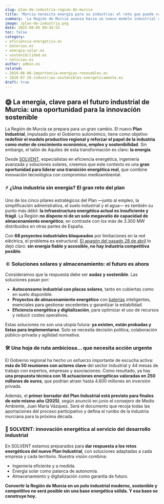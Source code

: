 ```yaml
---
slug: plan-de-industria-region-de-murcia
title: 'Murcia necesita energía para su industria: el reto que puede convertirse en una revolución sostenible'
summary: 'La Región de Murcia avanza hacia un nuevo modelo industrial con la elaboración de su Plan Industrial, pero se enfrenta a un gran desafío: la falta de infraestructura energética. Desde SOLVENT analizamos cómo esta carencia puede transformarse en una oportunidad estratégica para impulsar el autoconsumo solar, el almacenamiento energético y la eficiencia industrial. Con un borrador del plan previsto para finales de 2025, es el momento de actuar con visión y compromiso sostenible.'
image: /plan-de-industria.png
date: 2025-08-05 09:34:53
toc: false
category:
- eficiencia-energetica.es
- baterias.es
- energia-solar.es
- sostenibilidad.es
- noticias.es
author: admin.es
related:
- 2019-06-06-importancia-energias-renovables.es
- 2018-07-26-industrias-sostenibles-energeticamente.es
draft: true
---
```

## 🌞 **La energía, clave para el futuro industrial de Murcia: una oportunidad para la innovación sostenible**

La Región de Murcia se prepara para un gran cambio. El nuevo **Plan Industrial**, impulsado por el Gobierno autonómico, tiene como objetivo **redefinir el modelo productivo regional y reforzar el papel de la industria como motor de crecimiento económico, empleo y sostenibilidad**. Sin embargo, el talón de Aquiles de esta transformación es claro: **la energía**.

Desde [SOLVENT](https://solventie.es/), especialistas en eficiencia energética, ingeniería avanzada y soluciones solares, creemos que este contexto es una **gran oportunidad para liderar una transición energética real**, que combine innovación tecnológica con compromiso medioambiental.

### ⚡ ¿Una industria sin energía? El gran reto del plan

Uno de los cinco pilares estratégicos del Plan —junto al empleo, la simplificación administrativa, el suelo industrial y el agua— es también su punto más débil: **la infraestructura energética actual es insuficiente y frágil**. La Región **no dispone ni de un solo megavatio de capacidad de almacenamiento energético**, en contraste con los más de 3.300 MW distribuidos en otras partes de España.

Con **68 proyectos industriales bloqueados** por limitaciones en la red eléctrica, el problema es estructural. [El apagón del pasado 28 de abril](https://solventie.es/analisis-post-apagon/) lo dejó claro: **sin energía fiable y accesible, no hay industria competitiva posible**.

### ☀️ Soluciones solares y almacenamiento: el futuro es ahora

Consideramos que la respuesta debe ser **audaz y sostenible**. Las soluciones pasan por:

- **Autoconsumo industrial con placas solares**, tanto en cubiertas como en suelo disponible.
- **Proyectos de almacenamiento energético** con [baterías](https://solventie.es/almacenamiento-energetico/) inteligentes, esenciales para gestionar excedentes y garantizar la estabilidad.
- **Eficiencia energética y digitalización**, para optimizar el uso de recursos y reducir costes operativos.

Estas soluciones no son una utopía futura: **ya existen, están probadas y listas para implementarse**. Solo se necesita decisión política, colaboración público-privada y agilidad normativa.

### 🛠️ Una hoja de ruta ambiciosa… que necesita acción urgente

El Gobierno regional ha hecho un esfuerzo importante de escucha activa: **más de 50 reuniones con actores clave** del sector industrial y 44 mesas de trabajo con expertos, empresas y asociaciones. Como resultado, ya hay **una propuesta técnica con 18 actuaciones energéticas valoradas en 250 millones de euros**, que podrían atraer hasta 4.600 millones en inversión privada.

Además, el **primer borrador del Plan Industrial está previsto para finales de este mismo año (2025)**, según anunció en junio el consejero de Medio Ambiente, Juan María Vázquez. Será el documento que recoja todas las aportaciones del proceso participativo y defina el rumbo de la industria murciana para la próxima década.

### 🤝 SOLVENT: innovación energética al servicio del desarrollo industrial

En SOLVENT estamos preparados para **dar respuesta a los retos energéticos del nuevo Plan Industrial**, con soluciones adaptadas a cada empresa y cada territorio. Nuestra visión combina:

- Ingeniería eficiente y a medida.
- Energía solar como palanca de autonomía.
- Almacenamiento y digitalización como garantía de futuro.

**Convertir la Región de Murcia en un polo industrial moderno, sostenible y competitivo no será posible sin una base energética sólida. Y esa base se construye hoy.**
